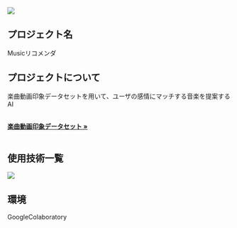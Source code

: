 ![](https://img.shields.io/badge/YAMANASHI_AIハッカソン-2022-green)


<div id="top"></div>

## プロジェクト名

Musicリコメンダ

<!-- プロジェクトについて -->

## プロジェクトについて

楽曲動画印象データセットを用いて、ユーザの感情にマッチする音楽を提案するAI

<!-- プロジェクトの概要を記載 -->

  <p align="left">
    <br />
    <!-- プロジェクト詳細にBacklogのWikiのリンク -->
    <a href="https://nkmr.io/mood/index_mood.html"><strong>楽曲動画印象データセット »</strong></a>
    <br />
    <br />

## 使用技術一覧

<!-- シールド一覧 -->
<p style="display: inline">
  <!-- フロントエンドのフレームワーク -->
  <!-- バックエンドのフレームワーク -->
  <!-- バックエンドの言語 -->
  <img src="https://img.shields.io/badge/-Python-F2C63C.svg?logo=python&style=for-the-badge">
  <!-- ミドルウェア -->
  <!-- インフラ -->
</p>


## 環境

GoogleColaboratory
